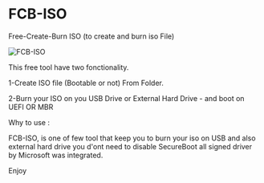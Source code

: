 # FCB-ISO
Free-Create-Burn ISO (to create and burn iso File)

![FCB-ISO](https://user-images.githubusercontent.com/49924401/88121131-146e7300-cbc5-11ea-94f9-5e78d3d02aaf.gif)










This free tool have two fonctionality. 

1-Create ISO file (Bootable or not) From Folder.

2-Burn your ISO on you USB Drive or External Hard Drive - and boot on UEFI OR MBR

Why to use : 

FCB-ISO, is one of few tool that keep you to burn your iso on USB and also external hard drive
you d'ont need to disable SecureBoot all signed driver by Microsoft was integrated.

Enjoy
